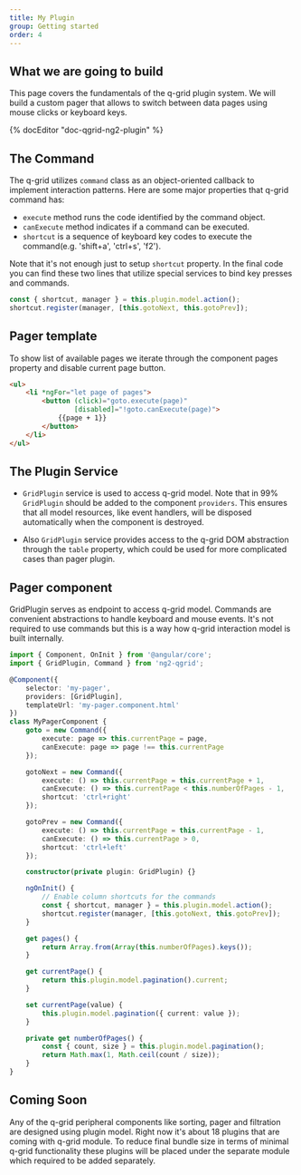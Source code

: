 ```yaml
---
title: My Plugin
group: Getting started
order: 4
---
```


## What we are going to build

This page covers the fundamentals of the q-grid plugin system. We will build a custom pager that allows to switch between data pages using mouse clicks or keyboard keys.

{% docEditor "doc-qgrid-ng2-plugin" %}

## The Command

The q-grid utilizes `command` class as an object-oriented callback to implement interaction patterns. Here are some major properties that q-grid command has:

* `execute` method runs the code identified by the command object. 
* `canExecute` method indicates if a command can be executed.
* `shortcut` is a sequence of keyboard key codes to execute the command(e.g. 'shift+a', 'ctrl+s', 'f2').

Note that it's not enough just to setup `shortcut` property. In the final code you can find these two lines that utilize special services to bind key presses and commands.

```typescript
const { shortcut, manager } = this.plugin.model.action();
shortcut.register(manager, [this.gotoNext, this.gotoPrev]);
```

## Pager template

To show list of available pages we iterate through the component pages property and disable current page button. 

```html
<ul>
	<li *ngFor="let page of pages">
        <button (click)="goto.execute(page)" 
                [disabled]="!goto.canExecute(page)">
			{{page + 1}}
		</button>
	</li>
</ul>

```

## The Plugin Service

* `GridPlugin` service is used to access q-grid model. Note that in 99% `GridPlugin` should be added to the component `providers`. This ensures that all model resources, like event handlers, will be disposed automatically when the component is destroyed. 

* Also `GridPlugin` service provides access to the q-grid DOM abstraction through the `table` property, which could be used for more complicated cases than pager plugin.

## Pager component

GridPlugin serves as endpoint to access q-grid model. Commands are convenient abstractions to handle keyboard and mouse events. It's not required to use commands but this is a way how q-grid interaction model is built internally.

```typescript
import { Component, OnInit } from '@angular/core';
import { GridPlugin, Command } from 'ng2-qgrid';

@Component({
    selector: 'my-pager',
    providers: [GridPlugin],
    templateUrl: 'my-pager.component.html'
})
class MyPagerComponent {
    goto = new Command({
        execute: page => this.currentPage = page,
        canExecute: page => page !== this.currentPage
    });

    gotoNext = new Command({
        execute: () => this.currentPage = this.currentPage + 1,
        canExecute: () => this.currentPage < this.numberOfPages - 1,
        shortcut: 'ctrl+right'
    });

    gotoPrev = new Command({
        execute: () => this.currentPage = this.currentPage - 1,
        canExecute: () => this.currentPage > 0,
        shortcut: 'ctrl+left'
    });

    constructor(private plugin: GridPlugin) {}

    ngOnInit() {
        // Enable column shortcuts for the commands
        const { shortcut, manager } = this.plugin.model.action();
        shortcut.register(manager, [this.gotoNext, this.gotoPrev]);
    }

    get pages() {
        return Array.from(Array(this.numberOfPages).keys());
    }

    get currentPage() {
        return this.plugin.model.pagination().current;
    }

    set currentPage(value) {
        this.plugin.model.pagination({ current: value });
    }

    private get numberOfPages() {
        const { count, size } = this.plugin.model.pagination();
        return Math.max(1, Math.ceil(count / size));
    }
}
```

## Coming Soon

Any of the q-grid peripheral components like sorting, pager and filtration are designed using plugin model. Right now it's about 18 plugins that are coming with q-grid module. To reduce final bundle size in terms of minimal q-grid functionality these plugins will be placed under the separate module which required to be added separately.